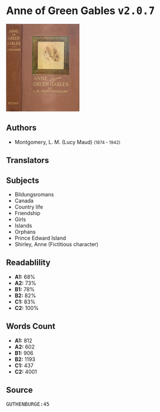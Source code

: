 # Anne of Green Gables <kbd>v2.0.7</kbd>

![](./cover.medium.jpg "")

## Authors


 - Montgomery, L. M. (Lucy Maud) <small>(1874 - 1942)</small>

## Translators



## Subjects


 - Bildungsromans
 - Canada
 - Country life
 - Friendship
 - Girls
 - Islands
 - Orphans
 - Prince Edward Island
 - Shirley, Anne (Fictitious character)

## Readablility


 - **A1:** 68%
 - **A2:** 73%
 - **B1:** 78%
 - **B2:** 82%
 - **C1:** 83%
 - **C2:** 100%

## Words Count


 - **A1:** 812
 - **A2:** 602
 - **B1:** 906
 - **B2:** 1193
 - **C1:** 437
 - **C2:** 4001

## Source


<kbd>GUTHENBURGE:45</kbd>
